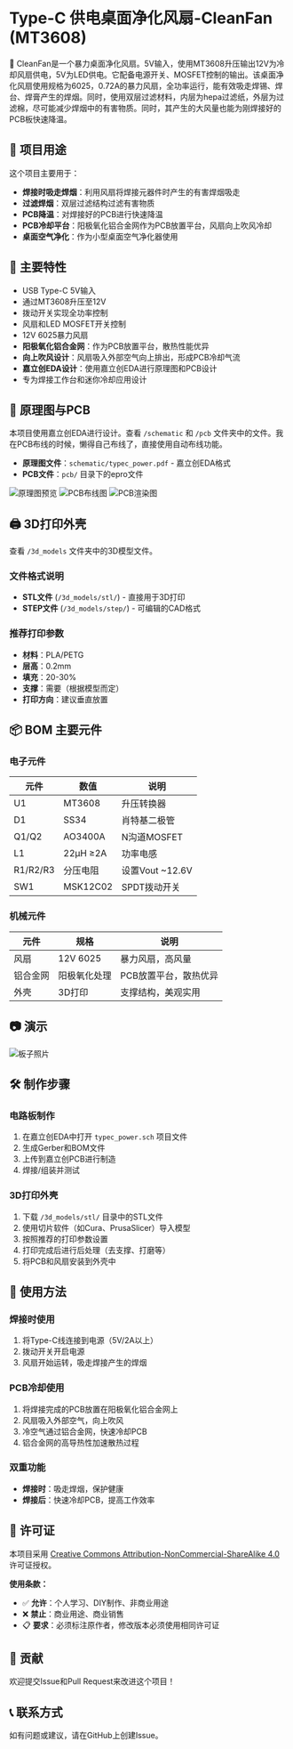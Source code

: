 # Type-C 供电桌面净化风扇-CleanFan (MT3608)

🎉 CleanFan是一个暴力桌面净化风扇。5V输入，使用MT3608升压输出12V为冷却风扇供电，5V为LED供电。它配备电源开关、MOSFET控制的输出。该桌面净化风扇使用规格为6025，0.72A的暴力风扇，全功率运行，能有效吸走焊锡、焊台、焊膏产生的焊烟。同时，使用双层过滤材料，内层为hepa过滤纸，外层为过滤棉，尽可能减少焊烟中的有害物质。同时，其产生的大风量也能为刚焊接好的PCB板快速降温。

## 🎯 项目用途

这个项目主要用于：
- **焊接时吸走焊烟**：利用风扇将焊接元器件时产生的有害焊烟吸走
- **过滤焊烟**：双层过滤结构过滤有害物质
- **PCB降温**：对焊接好的PCB进行快速降温
- **PCB冷却平台**：阳极氧化铝合金网作为PCB放置平台，风扇向上吹风冷却
- **桌面空气净化**：作为小型桌面空气净化器使用

## 🔋 主要特性

- USB Type-C 5V输入
- 通过MT3608升压至12V
- 拨动开关实现全功率控制
- 风扇和LED MOSFET开关控制
- 12V 6025暴力风扇
- **阳极氧化铝合金网**：作为PCB放置平台，散热性能优异
- **向上吹风设计**：风扇吸入外部空气向上排出，形成PCB冷却气流
- **嘉立创EDA设计**：使用嘉立创EDA进行原理图和PCB设计
- 专为焊接工作台和迷你冷却应用设计

## 📐 原理图与PCB

本项目使用嘉立创EDA进行设计。查看 `/schematic` 和 `/pcb` 文件夹中的文件。我在PCB布线的时候，懒得自己布线了，直接使用自动布线功能。

- **原理图文件**：`schematic/typec_power.pdf` - 嘉立创EDA格式
- **PCB文件**：`pcb/` 目录下的epro文件

![原理图预览](schematic/typec_power.png)
![PCB布线图](pcb/pcb.png)
![PCB渲染图](pcb/typec_power_pcb.png)

## 🖨️ 3D打印外壳

查看 `/3d_models` 文件夹中的3D模型文件。

### 文件格式说明
- **STL文件** (`/3d_models/stl/`) - 直接用于3D打印
- **STEP文件** (`/3d_models/step/`) - 可编辑的CAD格式

### 推荐打印参数
- **材料**：PLA/PETG
- **层高**：0.2mm
- **填充**：20-30%
- **支撑**：需要（根据模型而定）
- **打印方向**：建议垂直放置

## 📦 BOM 主要元件

### 电子元件
| 元件 | 数值 | 说明 |
|------|------|------|
| U1 | MT3608 | 升压转换器 |
| D1 | SS34 | 肖特基二极管 |
| Q1/Q2 | AO3400A | N沟道MOSFET |
| L1 | 22µH ≥2A | 功率电感 |
| R1/R2/R3 | 分压电阻 | 设置Vout ~12.6V |
| SW1 | MSK12C02 | SPDT拨动开关 |

### 机械元件
| 元件 | 规格 | 说明 |
|------|------|------|
| 风扇 | 12V 6025 | 暴力风扇，高风量 |
| 铝合金网 | 阳极氧化处理 | PCB放置平台，散热优异 |
| 外壳 | 3D打印 | 支撑结构，美观实用 |

## 📷 演示

![板子照片](docs/demo.jpg)

## 🛠 制作步骤

### 电路板制作
1. 在嘉立创EDA中打开 `typec_power.sch` 项目文件
2. 生成Gerber和BOM文件
3. 上传到嘉立创PCB进行制造
4. 焊接/组装并测试

### 3D打印外壳
1. 下载 `/3d_models/stl/` 目录中的STL文件
2. 使用切片软件（如Cura、PrusaSlicer）导入模型
3. 按照推荐的打印参数设置
4. 打印完成后进行后处理（去支撑、打磨等）
5. 将PCB和风扇安装到外壳中

## 🔧 使用方法

### 焊接时使用
1. 将Type-C线连接到电源（5V/2A以上）
2. 拨动开关开启电源
3. 风扇开始运转，吸走焊接产生的焊烟

### PCB冷却使用
1. 将焊接完成的PCB放置在阳极氧化铝合金网上
2. 风扇吸入外部空气，向上吹风
3. 冷空气通过铝合金网，快速冷却PCB
4. 铝合金网的高导热性加速散热过程

### 双重功能
- **焊接时**：吸走焊烟，保护健康
- **焊接后**：快速冷却PCB，提高工作效率

## 📜 许可证

本项目采用 [Creative Commons Attribution-NonCommercial-ShareAlike 4.0](LICENSE) 许可证授权。

**使用条款：**
- ✅ **允许**：个人学习、DIY制作、非商业用途
- ❌ **禁止**：商业用途、商业销售
- 📋 **要求**：必须标注原作者，修改版本必须使用相同许可证

## 🤝 贡献

欢迎提交Issue和Pull Request来改进这个项目！

## 📞 联系方式

如有问题或建议，请在GitHub上创建Issue。
